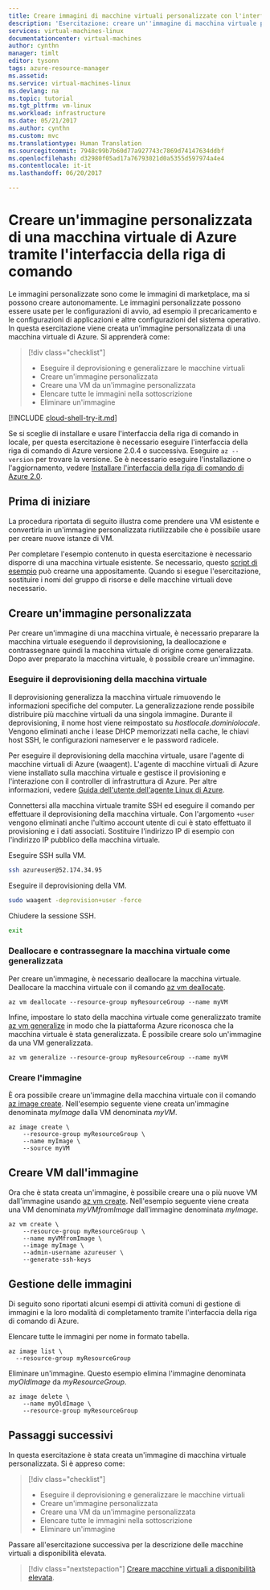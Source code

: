 ```yaml
---
title: Creare immagini di macchine virtuali personalizzate con l'interfaccia della riga di comando di Azure | Microsoft Docs
description: 'Esercitazione: creare un''immagine di macchina virtuale personalizzata tramite l''interfaccia della riga di comando di Azure.'
services: virtual-machines-linux
documentationcenter: virtual-machines
author: cynthn
manager: timlt
editor: tysonn
tags: azure-resource-manager
ms.assetid: 
ms.service: virtual-machines-linux
ms.devlang: na
ms.topic: tutorial
ms.tgt_pltfrm: vm-linux
ms.workload: infrastructure
ms.date: 05/21/2017
ms.author: cynthn
ms.custom: mvc
ms.translationtype: Human Translation
ms.sourcegitcommit: 7948c99b7b60d77a927743c7869d74147634ddbf
ms.openlocfilehash: d32980f05ad17a76793021d0a5355d597974a4e4
ms.contentlocale: it-it
ms.lasthandoff: 06/20/2017

---
```


# <a name="create-a-custom-image-of-an-azure-vm-using-the-cli"></a>Creare un'immagine personalizzata di una macchina virtuale di Azure tramite l'interfaccia della riga di comando

Le immagini personalizzate sono come le immagini di marketplace, ma si possono creare autonomamente. Le immagini personalizzate possono essere usate per le configurazioni di avvio, ad esempio il precaricamento e le configurazioni di applicazioni e altre configurazioni del sistema operativo. In questa esercitazione viene creata un'immagine personalizzata di una macchina virtuale di Azure. Si apprenderà come:

> [!div class="checklist"]
> * Eseguire il deprovisioning e generalizzare le macchine virtuali
> * Creare un'immagine personalizzata
> * Creare una VM da un'immagine personalizzata
> * Elencare tutte le immagini nella sottoscrizione
> * Eliminare un'immagine


[!INCLUDE [cloud-shell-try-it.md](../../../includes/cloud-shell-try-it.md)]

Se si sceglie di installare e usare l'interfaccia della riga di comando in locale, per questa esercitazione è necessario eseguire l'interfaccia della riga di comando di Azure versione 2.0.4 o successiva. Eseguire `az --version` per trovare la versione. Se è necessario eseguire l'installazione o l'aggiornamento, vedere [Installare l'interfaccia della riga di comando di Azure 2.0]( /cli/azure/install-azure-cli). 

## <a name="before-you-begin"></a>Prima di iniziare

La procedura riportata di seguito illustra come prendere una VM esistente e convertirla in un'immagine personalizzata riutilizzabile che è possibile usare per creare nuove istanze di VM.

Per completare l'esempio contenuto in questa esercitazione è necessario disporre di una macchina virtuale esistente. Se necessario, questo [script di esempio](../scripts/virtual-machines-linux-cli-sample-create-vm-nginx.md) può crearne una appositamente. Quando si esegue l'esercitazione, sostituire i nomi del gruppo di risorse e delle macchine virtuali dove necessario.

## <a name="create-a-custom-image"></a>Creare un'immagine personalizzata

Per creare un'immagine di una macchina virtuale, è necessario preparare la macchina virtuale eseguendo il deprovisioning, la deallocazione e contrassegnare quindi la macchina virtuale di origine come generalizzata. Dopo aver preparato la macchina virtuale, è possibile creare un'immagine.

### <a name="deprovision-the-vm"></a>Eseguire il deprovisioning della macchina virtuale 

Il deprovisioning generalizza la macchina virtuale rimuovendo le informazioni specifiche del computer. La generalizzazione rende possibile distribuire più macchine virtuali da una singola immagine. Durante il deprovisioning, il nome host viene reimpostato su *hostlocale.dominiolocale*. Vengono eliminati anche i lease DHCP memorizzati nella cache, le chiavi host SSH, le configurazioni nameserver e le password radicele.

Per eseguire il deprovisioning della macchina virtuale, usare l'agente di macchine virtuali di Azure (waagent). L'agente di macchine virtuali di Azure viene installato sulla macchina virtuale e gestisce il provisioning e l'interazione con il controller di infrastruttura di Azure. Per altre informazioni, vedere [Guida dell'utente dell'agente Linux di Azure](agent-user-guide.md).

Connettersi alla macchina virtuale tramite SSH ed eseguire il comando per effettuare il deprovisioning della macchina virtuale. Con l'argomento `+user` vengono eliminati anche l'ultimo account utente di cui è stato effettuato il provisioning e i dati associati. Sostituire l'indirizzo IP di esempio con l'indirizzo IP pubblico della macchina virtuale.

Eseguire SSH sulla VM.
```bash
ssh azureuser@52.174.34.95
```
Eseguire il deprovisioning della VM.

```bash
sudo waagent -deprovision+user -force
```
Chiudere la sessione SSH.

```bash
exit
```

### <a name="deallocate-and-mark-the-vm-as-generalized"></a>Deallocare e contrassegnare la macchina virtuale come generalizzata

Per creare un'immagine, è necessario deallocare la macchina virtuale. Deallocare la macchina virtuale con il comando [az vm deallocate](/cli//azure/vm#deallocate). 
   
```azurecli-interactive 
az vm deallocate --resource-group myResourceGroup --name myVM
```

Infine, impostare lo stato della macchina virtuale come generalizzato tramite [az vm generalize](/cli//azure/vm#generalize) in modo che la piattaforma Azure riconosca che la macchina virtuale è stata generalizzata. È possibile creare solo un'immagine da una VM generalizzata.
   
```azurecli-interactive 
az vm generalize --resource-group myResourceGroup --name myVM
```

### <a name="create-the-image"></a>Creare l'immagine

È ora possibile creare un'immagine della macchina virtuale con il comando [az image create](/cli//azure/image#create). Nell'esempio seguente viene creata un'immagine denominata *myImage* dalla VM denominata *myVM*.
   
```azurecli-interactive 
az image create \
    --resource-group myResourceGroup \
    --name myImage \
    --source myVM
```
 
## <a name="create-vms-from-the-image"></a>Creare VM dall'immagine

Ora che è stata creata un'immagine, è possibile creare una o più nuove VM dall'immagine usando [az vm create](/cli/azure/vm#create). Nell'esempio seguente viene creata una VM denominata *myVMfromImage* dall'immagine denominata *myImage*.

```azurecli-interactive 
az vm create \
    --resource-group myResourceGroup \
    --name myVMfromImage \
    --image myImage \
    --admin-username azureuser \
    --generate-ssh-keys
```

## <a name="image-management"></a>Gestione delle immagini 

Di seguito sono riportati alcuni esempi di attività comuni di gestione di immagini e la loro modalità di completamento tramite l'interfaccia della riga di comando di Azure.

Elencare tutte le immagini per nome in formato tabella.

```azurecli-interactive 
az image list \
  --resource-group myResourceGroup
```

Eliminare un'immagine. Questo esempio elimina l'immagine denominata *myOldImage* da *myResourceGroup*.

```azurecli-interactive 
az image delete \
    --name myOldImage \
    --resource-group myResourceGroup
```

## <a name="next-steps"></a>Passaggi successivi

In questa esercitazione è stata creata un'immagine di macchina virtuale personalizzata. Si è appreso come:

> [!div class="checklist"]
> * Eseguire il deprovisioning e generalizzare le macchine virtuali
> * Creare un'immagine personalizzata
> * Creare una VM da un'immagine personalizzata
> * Elencare tutte le immagini nella sottoscrizione
> * Eliminare un'immagine

Passare all'esercitazione successiva per la descrizione delle macchine virtuali a disponibilità elevata.

> [!div class="nextstepaction"]
> [Creare macchine virtuali a disponibilità elevata](tutorial-availability-sets.md).


